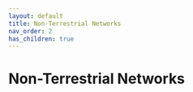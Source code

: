 ```yaml
---
layout: default
title: Non-Terrestrial Networks
nav_order: 2
has_children: true
---
```


# Non-Terrestrial Networks


